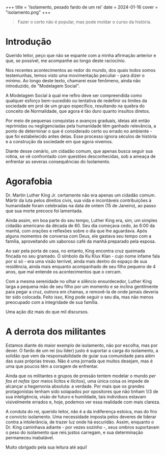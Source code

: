 +++
title = 'Isolamento, pesado fardo de um rei'
date = 2024-01-16
cover = "isolamento.png"
+++

> Fazer o certo não é popular, mas pode moldar o curso da história.

# Introdução

Querido leitor, peço que não se espante com a minha afirmação anterior e que, se possível, me acompanhe ao longo deste raciocínio. 

Nos recentes acontecimentos ao redor do mundo, dos quais todos somos testemunhas, temos visto uma movimentação peculiar - para dizer o mínimo. Ao longo deste texto, chamarei esse fenômeno, ainda não introduzido, de  "Modelagem Social".

A Modelagem Social à qual me refiro deve ser compreendida como qualquer esforço bem-sucedido ou tentativa de redefinir os limites da sociedade em prol de um grupo específico, resultando na quebra do conceito de Normalidade, que agora é tão duro quanto insultos diretos.

Por meio de pequenas conquistas e avanços graduais, ideias até então reprimidas ou negligenciadas pela humanidade têm ganhado relevância, a ponto de determinar o que é considerado certo ou errado no ambiente - que foi estabelecido antes delas. Esse processo ignora séculos de história e a construção da sociedade em que agora vivemos.

Diante desse cenário, um cidadão comum, que apenas busca seguir sua rotina, se vê confrontado com questões desconhecidas, sob a ameaça de enfrentar as severas consequências do Isolamento.

# Agorafobia

Dr. Martin Luther King Jr. certamente não era apenas um cidadão comum. Mártir da luta pelos direitos civis, sua vida e incontáveis contribuições à humanidade foram celebradas na data de ontem (15 de Janeiro), ao passo que sua morte precoce foi lamentada.

Ainda assim, em boa parte do seu tempo, Luther King era, sim, um simples cidadão americano da década de 60. Seu dia começava cedo, às 6:00 da manhã, com orações e reflexões sobre o dia que lhe aguardava. Após alguns momentos de conversa com Deus, ele gastava seu tempo com a família, aproveitando um saboroso café da manhã preparado pela esposa.

Ao sair pela porta de casa, no entanto, King encontra cruz queimada fincada no seu gramado. O símbolo da Ku Klux Klan - cujo nome infame fala por si só - era uma visão terrível, ainda mais dentro do espaço de sua residência, ainda mais enquanto acompanhado de seu filho pequeno de 4 anos, que mal entende os acontecimentos que o cercam. 

Com a mesma serenidade no olhar e silêncio ensurdecedor, Luther King larga a pequena mão de seu filho por um momento e se inclina gentilmente para pegar a cruz, outrora em chamas, e removê-la de onde jamais deveria ter sido colocada. Feito isso, King pode seguir o seu dia, mas não menos preocupado com a integridade de sua família.

Uma ação diz mais do que mil discursos.

# A derrota dos militantes

Estamos diante do maior exemplo de isolamento, não por escolha, mas por dever. O fardo de um rei (ou líder) justo é suportar a carga do isolamento, a solidão que vem da responsabilidade de guiar sua comunidade para além das suas próprias trevas. Não é uma jornada que muitos desejam, mas é uma que poucos têm a coragem de enfrentar.

Ainda que os militantes e grupos de pressão tentem modelar o mundo _per fas et nefas_ (por meios lícitos e ilícitos), uma única coisa os impede de alcançar a hegemonia absoluta: a verdade. Por mais que os grandes protagonistas tenham sido solapados por opositores que não tinham 1/3 de sua inteligência, visão de futuro e humildade, tais indivíduos estavam visivelmente errados e, hoje, podemos ver essa realidade com mais clareza.

A conduta do rei, querido leitor, não é a da indiferença estoica, mas do frio e convicto isolamento. Uma necessidade imposta pelos deveres de liderar contra a intolerância, de trazer luz onde há escuridão. Assim, enquanto o Dr. King caminhava adiante - por vezes sozinho -, seus ombros suportavam o peso do isolamento que reis justos carregam, e sua determinação permaneceu inabalável.

Muito obrigado pela sua leitura até aqui!